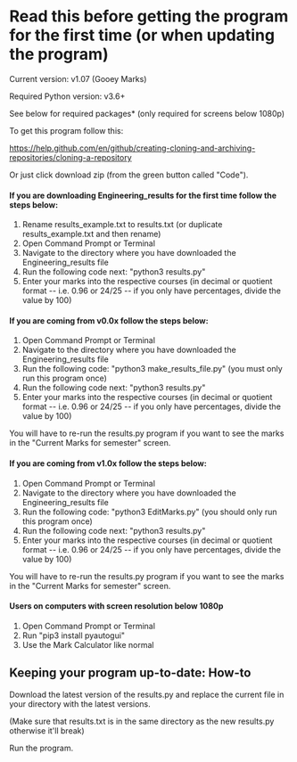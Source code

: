 # Read this before getting the program for the first time (or when updating the program)

Current version: v1.07 (Gooey Marks)

Required Python version: v3.6+

See below for required packages* (only required for screens below 1080p)

To get this program follow this:

https://help.github.com/en/github/creating-cloning-and-archiving-repositories/cloning-a-repository

Or just click download zip (from the green button called "Code").

#### If you are downloading Engineering_results for the first time follow the steps below:
1. Rename results_example.txt to results.txt (or duplicate results_example.txt and then rename)
1. Open Command Prompt or Terminal
3. Navigate to the directory where you have downloaded the Engineering_results file
4. Run the following code next: "python3 results.py"
5. Enter your marks into the respective courses (in decimal or quotient format -- i.e. 0.96 or 24/25 -- 
if you only have percentages, divide the value by 100)

#### If you are coming from v0.0x follow the steps below:

1. Open Command Prompt or Terminal
2. Navigate to the directory where you have downloaded the Engineering_results file
3. Run the following code: "python3 make_results_file.py" (you must only run this program once)
4. Run the following code next: "python3 results.py"
5. Enter your marks into the respective courses 
(in decimal or quotient format -- i.e. 0.96 or 24/25 -- if you only have percentages, divide the value by 100)

You will have to re-run the results.py program if you want to see the marks in the "Current Marks for semester" screen.

#### If you are coming from v1.0x follow the steps below:

1. Open Command Prompt or Terminal
2. Navigate to the directory where you have downloaded the Engineering_results file
3. Run the following code: "python3 EditMarks.py" (you should only run this program once)
4. Run the following code next: "python3 results.py"
5. Enter your marks into the respective courses 
(in decimal or quotient format -- i.e. 0.96 or 24/25 -- if you only have percentages, divide the value by 100)

You will have to re-run the results.py program if you want to see the marks in the "Current Marks for semester" screen.

#### Users on computers with screen resolution below 1080p

1. Open Command Prompt or Terminal
2. Run "pip3 install pyautogui"
3. Use the Mark Calculator like normal

## Keeping your program up-to-date: How-to
Download the latest version of the results.py and replace the current file in your directory with the latest 
versions.

(Make sure that results.txt is in the same directory as the new results.py otherwise it'll break)

Run the program.